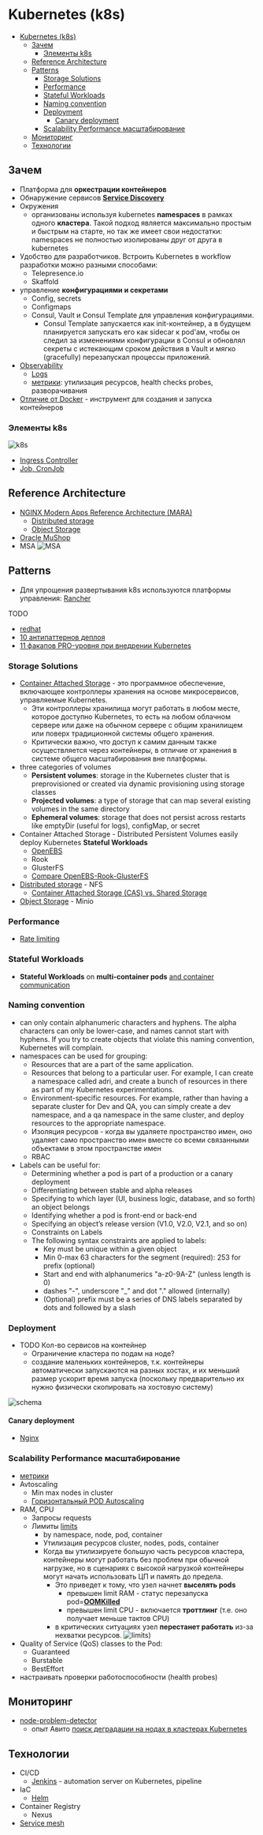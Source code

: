 # Kubernetes (k8s)

- [Kubernetes (k8s)](#kubernetes-k8s)
  - [Зачем](#зачем)
    - [Элементы k8s](#элементы-k8s)
  - [Reference Architecture](#reference-architecture)
  - [Patterns](#patterns)
    - [Storage Solutions](#storage-solutions)
    - [Performance](#performance)
    - [Stateful Workloads](#stateful-workloads)
    - [Naming convention](#naming-convention)
    - [Deployment](#deployment)
      - [Canary deployment](#canary-deployment)
    - [Scalability Performance масштабирование](#scalability-performance-масштабирование)
  - [Мониторинг](#мониторинг)
  - [Технологии](#технологии)

## Зачем

- Платформа для __оркестрации контейнеров__
- Обнаружение сервисов __[Service Discovery](../../arch/pattern/deployment/service.discovery.md)__
- Окружения
  - организованы используя kubernetes __namespaces__ в рамках одного __кластера__. Такой подход является максимально простым и быстрым на старте, но так же имеет свои недостатки: namespaces не полностью изолированы друг от друга в kubernetes
- Удобство для разработчиков. Встроить Kubernetes в workflow разработки можно разными способами:
  - Telepresence.io
  - Skaffold
- управление __конфигурациями и секретами__
  - Config, secrets
  - Configmaps
  - Consul, Vault и Consul Template для управления конфигурациями.
    - Consul Template запускается как init-контейнер, а в будущем планируется запускать его как sidecar к pod'ам, чтобы он следил за изменениями конфигурации в Consul и обновлял секреты с истекающим сроком действия в Vault и мягко (gracefully) перезапускал процессы приложений.
- [Observability](../../arch/ability/observability.md)
  - [Logs](../observability/logging.md)
  - [метрики](k8s.performance.metric.md): утилизация ресурсов, health checks probes, разворачивания
- [Отличие от Docker](https://mcs.mail.ru/blog/chto-umeet-kubernetes-chego-ne-umeet-docker) - инструмент для создания и запуска контейнеров

### Элементы k8s

![k8s](http://www.plantuml.com/plantuml/proxy?cache=no&src=https://raw.githubusercontent.com/daemon110282/daemon110282.github.io/daemon110282-patch-1/technology/ci-cd/k8s.puml)

- [Ingress Controller](k8s.ingress.md)
- [Job, CronJob](k8s.job.md)

## Reference Architecture

- [NGINX Modern Apps Reference Architecture (MARA)](https://github.com/nginxinc/kic-reference-architectures/)
  - [Distributed storage](../../technology/filesystem/filesystem.md)
  - [Object Storage](../store/object.storage.md)
- [Oracle MuShop](https://oracle-quickstart.github.io/oci-cloudnative/)
- MSA ![MSA](../../img/technology/ci-cd/k8s.msa.jpg)

## Patterns

- Для упрощения развертывания k8s используются платформы управления: [Rancher](rancher.md)

TODO

- [redhat](https://developers.redhat.com/blog/2020/05/11/top-10-must-know-kubernetes-design-patterns)
- [10 антипаттернов деплоя](https://mcs.mail.ru/blog/antipatterny-deploya-v-kubernetes)
- [11 факапов PRO-уровня при внедрении Kubernetes](https://mcs.mail.ru/blog/11-fakapov-pro-urovnja-pri-vnedrenii-kubernetes)

### Storage Solutions

- [Container Attached Storage](https://openebs.io/docs/concepts/cas) - это программное обеспечение, включающее контроллеры хранения на основе микросервисов, управляемые Kubernetes.
  - Эти контроллеры хранилища могут работать в любом месте, которое доступно Kubernetes, то есть на любом облачном сервере или даже на обычном сервере с общим хранилищем или поверх традиционной системы общего хранения.
  - Критически важно, что доступ к самим данным также осуществляется через контейнеры, в отличие от хранения в системе общего масштабирования вне платформы.
- three categories of volumes
  - __Persistent volumes__: storage in the Kubernetes cluster that is preprovisioned or created via dynamic provisioning using storage classes
  - __Projected volumes__: a type of storage that can map several existing volumes in the same directory
  - __Ephemeral volumes__: storage that does not persist across restarts like emptyDir (useful for logs), configMap, or secret
- Container Attached Storage - Distributed Persistent Volumes easily deploy Kubernetes __Stateful Workloads__  
  - [OpenEBS](https://openebs.io/docs/)
  - Rook
  - GlusterFS
  - [Compare OpenEBS-Rook-GlusterFS](https://kubevious.io/blog/post/comparing-top-storage-solutions-for-kubernetes)
- [Distributed storage](../../technology/filesystem/filesystem.md) - NFS
  - [Container Attached Storage (CAS) vs. Shared Storage](https://blog.mayadata.io/container-attached-storage-cas-vs.-shared-storage-which-one-to-choose)
- [Object Storage](../store/object.storage.md) - Minio

### Performance

- [Rate limiting](../../arch/pattern/performance/rate.limit.md)

### Stateful Workloads

- __Stateful Workloads__ on __multi-container pods__ [and container communication](https://www.mirantis.com/blog/multi-container-pods-and-container-communication-in-kubernetes/)

### Naming convention

- can only contain alphanumeric characters and hyphens. The alpha characters can only be lower-case, and names cannot start with hyphens. If you try to create objects that violate this naming convention, Kubernetes will complain.
- namespaces can be used for grouping:
  - Resources that are a part of the same application.
  - Resources that belong to a particular user. For example, I can create a namespace called adri, and create a bunch of resources in there as part of my Kubernetes experimentations.
  - Environment-specific resources. For example, rather than having a separate cluster for Dev and QA, you can simply create a dev namespace, and a qa namespace in the same cluster, and deploy resources to the appropriate namespace.
  - Изоляция ресурсов - когда вы удаляете пространство имен, оно удаляет само пространство имен вместе со всеми связанными объектами в этом пространстве имен
  - RBAC
- Labels can be useful for:
  - Determining whether a pod is part of a production or a canary deployment
  - Differentiating between stable and alpha releases
  - Specifying to which layer (UI, business logic, database, and so forth) an object belongs
  - Identifying whether a pod is front-end or back-end
  - Specifying an object’s release version (V1.0, V2.0, V2.1, and so on)
  - Constraints on Labels
  - The following syntax constraints are applied to labels:
    - Key must be unique within a given object
    - Min 0-max 63 characters for the segment (required): 253 for prefix (optional)
    - Start and end with alphanumerics "a-z0-9A-Z" (unless length is 0)
    - dashes "-", underscore "_" and dot "." allowed (internally)
    - (Optional) prefix must be a series of DNS labels separated by dots and followed by a slash

### Deployment

- TODO Кол-во сервисов на контейнер
  - Ограничение кластера по подам на ноде?
  - создание маленьких контейнеров, т.к. контейнеры автоматически запускаются на разных хостах, и их меньший размер ускорит время запуска (поскольку предварительно их нужно физически скопировать на хостовую систему)

![schema](../../img/technology/ci-cd/k8s.deploy.jpg)

#### Canary deployment

- [Nginx](https://www.nginx.com/blog/microservices-march-improve-kubernetes-uptime-and-resilience-with-a-canary-deployment/)

### Scalability Performance масштабирование

- [метрики](k8s.performance.metric.md)
- Avtoscaling
  - Min max nodes in cluster
  - [Горизонтальный POD Autoscaling](https://docs.netscaler.com/en-us/netscaler-k8s-ingress-controller/how-to/cpx-hpa)
- RAM, CPU
  - Запросы requests
  - Лимиты [limits](https://habr.com/ru/companies/flant/articles/489668/)
    - by namespace, node, pod, container
    - Утилизация ресурсов cluster, nodes, pods, container
    - Когда вы утилизируете большую часть ресурсов кластера, контейнеры могут работать без проблем при обычной нагрузке, но в сценариях с высокой нагрузкой контейнеры могут начать использовать ЦП и память до предела.
      - Это приведет к тому, что узел начнет __выселять pods__
        - превышен limit RAM - статус перезапуска pod=__[OOMKilled](k8s.performance.metric.md)__
        - превышен limit CPU - включается __троттлинг__ (т.е. оно получает меньше тактов CPU)
      - в критических ситуациях узел __перестанет работать__ из-за нехватки ресурсов.
  ![limits](../../img/technology/ci-cd/k8s.limits.png))
- Quality of Service (QoS) classes to the Pod:
  - Guaranteed
  - Burstable
  - BestEffort
- настраивать проверки работоспособности (health probes)

## Мониторинг

- [node-problem-detector](https://github.com/kubernetes/node-problem-detector/tree/master)
  - опыт Авито [поиск деградации на нодах в кластерах Kubernetes](https://habr.com/ru/companies/avito/articles/847466/)

## Технологии

- CI/CD
  - [Jenkins](jenkins.md)	- automation server on Kubernetes, pipeline
- IaC
  - [Helm](helm.md)
- Container Registry
  - Nexus
- [Service mesh](../middleware/servicemesh.md)
